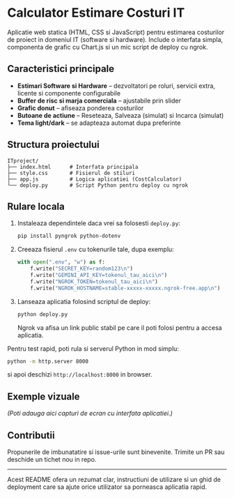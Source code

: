 # Calculator Estimare Costuri IT

Aplicatie web statica (HTML, CSS si JavaScript) pentru estimarea costurilor de proiect in domeniul IT (software si hardware). Include o interfata simpla, componenta de grafic cu Chart.js si un mic script de deploy cu ngrok.

## Caracteristici principale

- **Estimari Software si Hardware** – dezvoltatori pe roluri, servicii extra, licente si componente configurabile
- **Buffer de risc si marja comerciala** – ajustabile prin slider
- **Grafic donut** – afiseaza ponderea costurilor
- **Butoane de actiune** – Reseteaza, Salveaza (simulat) si Incarca (simulat)
- **Tema light/dark** – se adapteaza automat dupa preferinte

## Structura proiectului

```
ITproject/
├── index.html      # Interfata principala
├── style.css       # Fisierul de stiluri
├── app.js          # Logica aplicatiei (CostCalculator)
└── deploy.py       # Script Python pentru deploy cu ngrok
```

## Rulare locala

1. Instaleaza dependintele daca vrei sa folosesti `deploy.py`:
   ```bash
   pip install pyngrok python-dotenv
   ```
2. Creeaza fisierul `.env` cu tokenurile tale, dupa exemplu:
   ```python
   with open(".env", "w") as f:
       f.write("SECRET_KEY=random123\n")
       f.write("GEMINI_API_KEY=tokenul_tau_aici\n")
       f.write("NGROK_TOKEN=tokenul_tau_aici\n")
       f.write("NGROK_HOSTNAME=stable-xxxxx-xxxxx.ngrok-free.app\n")
   ```
3. Lanseaza aplicatia folosind scriptul de deploy:
   ```bash
   python deploy.py
   ```
   Ngrok va afisa un link public stabil pe care il poti folosi pentru a accesa aplicatia.

Pentru test rapid, poti rula si serverul Python in mod simplu:
```bash
python -m http.server 8000
```
si apoi deschizi `http://localhost:8000` in browser.

## Exemple vizuale

*(Poti adauga aici capturi de ecran cu interfata aplicatiei.)*

## Contributii

Propunerile de imbunatatire si issue-urile sunt binevenite. Trimite un PR sau deschide un tichet nou in repo.

---

Acest README ofera un rezumat clar, instructiuni de utilizare si un ghid de deployment care sa ajute orice utilizator sa porneasca aplicatia rapid.

